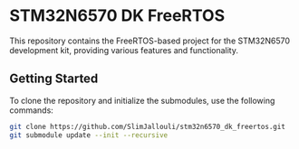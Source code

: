 # STM32N6570 DK FreeRTOS

This repository contains the FreeRTOS-based project for the STM32N6570 development kit, providing various features and functionality.

## Getting Started

To clone the repository and initialize the submodules, use the following commands:

```bash
git clone https://github.com/SlimJallouli/stm32n6570_dk_freertos.git
git submodule update --init --recursive

